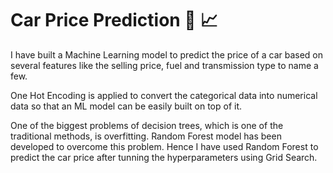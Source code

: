 # Car Price Prediction 🚗 📈

I have built a Machine Learning model to predict the price of a car based on several features like the selling price, fuel and transmission type to name a few.

One Hot Encoding is applied to convert the categorical data into numerical data so that an ML model can be easily built on top of it.

One of the biggest problems of decision trees, which is one of the traditional methods, is overfitting. Random Forest model has been developed to overcome this problem.
Hence I have used Random Forest to predict the car price after tunning the hyperparameters using Grid Search.
